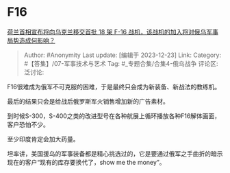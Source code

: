 # F16
[荷兰首相宣布将向乌克兰移交首批 18 架 F-16 战机，该战机的加入将对俄乌军事局势造成何影响？](https://www.zhihu.com/question/636242343/answer/3335768390)

> Author: #Anonymity
> Last update: [编辑于 2023-12-23]
> Link:
> Category: #【答集】/07-军事技术与艺术 
> Tag: #_专题合集/合集4-俄乌战争 
> 评论区:
> 泛讨论:

F16很难成为俄军不可克服的困难，于是最终只会成为新装备、新战法的教练机。

最后的结果只会是给战后俄罗斯军火销售增加新的广告素材。

到时候S-300，S-400之类的改进型号在各种航展上循环播放各种F16解体画面，客户恐怕不少。

至少印度肯定会加大药量。

坦率讲，美国援乌的军事装备都是精心挑选过的，它是要通过俄军之手曲折的暗示现在的客户“现有的库存要换代了，show me the money”。
